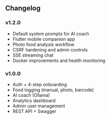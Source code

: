 ## Changelog

### v1.2.0
- Default system prompts for AI coach
- Flutter mobile companion app
- Photo food analysis workflow
- CSRF hardening and admin controls
- SSE streaming chat
- Docker improvements and health monitoring

### v1.0.0
- Auth + 4-step onboarding
- Food logging (manual, photo, barcode)
- AI coach (Ollama)
- Analytics dashboard
- Admin user management
- REST API + Swagger

